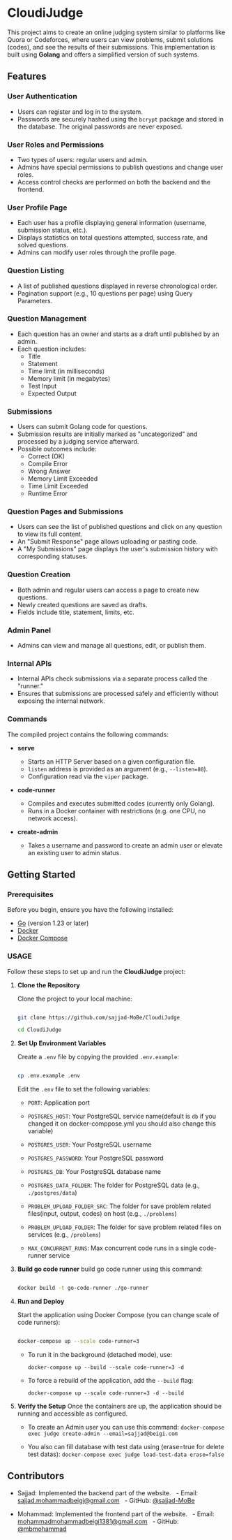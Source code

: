 # CloudiJudge

This project aims to create an online judging system similar to platforms like Quora or Codeforces, where users can view problems, submit solutions (codes), and see the results of their submissions. This implementation is built using **Golang** and offers a simplified version of such systems.

## Features

### User Authentication
- Users can register and log in to the system.
- Passwords are securely hashed using the `bcrypt` package and stored in the database. The original passwords are never exposed.

### User Roles and Permissions
- Two types of users: regular users and admin.
- Admins have special permissions to publish questions and change user roles.
- Access control checks are performed on both the backend and the frontend.

### User Profile Page
- Each user has a profile displaying general information (username, submission status, etc.).
- Displays statistics on total questions attempted, success rate, and solved questions.
- Admins can modify user roles through the profile page.

### Question Listing
- A list of published questions displayed in reverse chronological order.
- Pagination support (e.g., 10 questions per page) using Query Parameters.

### Question Management
- Each question has an owner and starts as a draft until published by an admin.
- Each question includes:
  - Title
  - Statement
  - Time limit (in milliseconds)
  - Memory limit (in megabytes)
  - Test Input
  - Expected Output

### Submissions
- Users can submit Golang code for questions.
- Submission results are initially marked as "uncategorized" and processed by a judging service afterward.
- Possible outcomes include:
  - Correct (OK)
  - Compile Error
  - Wrong Answer
  - Memory Limit Exceeded
  - Time Limit Exceeded
  - Runtime Error

### Question Pages and Submissions
- Users can see the list of published questions and click on any question to view its full content.
- An "Submit Response" page allows uploading or pasting code.
- A "My Submissions" page displays the user's submission history with corresponding statuses.

### Question Creation
- Both admin and regular users can access a page to create new questions.
- Newly created questions are saved as drafts.
- Fields include title, statement, limits, etc.

### Admin Panel
- Admins can view and manage all questions, edit, or publish them.

### Internal APIs
- Internal APIs check submissions via a separate process called the "runner."
- Ensures that submissions are processed safely and efficiently without exposing the internal network.

### Commands
The compiled project contains the following commands:

- **serve**
  - Starts an HTTP Server based on a given configuration file.
  - `listen` address is provided as an argument (e.g., `--listen=80`).
  - Configuration read via the `viper` package.

- **code-runner**
  - Compiles and executes submitted codes (currently only Golang).
  - Runs in a Docker container with restrictions (e.g. one CPU, no network access).

- **create-admin**
  - Takes a username and password to create an admin user or elevate an existing user to admin status.

## Getting Started

### Prerequisites
Before you begin, ensure you have the following installed:

- [Go](https://go.dev/) (version 1.23 or later)
- [Docker](https://www.docker.com/)
- [Docker Compose](https://docs.docker.com/compose/)

### USAGE

Follow these steps to set up and run the **CloudiJudge** project:

  

1.  **Clone the Repository**

  

	Clone the project to your local machine:
	```bash

	git clone https://github.com/sajjad-MoBe/CloudiJudge

	cd CloudiJudge

	```

  

2.  **Set Up Environment Variables**

	Create a `.env` file by copying the provided `.env.example`:

	```bash

	cp .env.example .env

	```

	Edit the `.env` file to set the following variables:

	-  `PORT`: Application port

	-  `POSTGRES_HOST`: Your PostgreSQL service name(default is `db` if you changed it on docker-comppose.yml you should also change this variable)

	-  `POSTGRES_USER`: Your PostgreSQL username

	-  `POSTGRES_PASSWORD`: Your PostgreSQL password

	-  `POSTGRES_DB`: Your PostgreSQL database name

	-  `POSTGRES_DATA_FOLDER`: The folder for PostgreSQL data (e.g., `./postgres/data`)

	-  `PROBLEM_UPLOAD_FOLDER_SRC`: The folder for save problem related files(input, output, codes) on host (e.g., `./problems`)

	-  `PROBLEM_UPLOAD_FOLDER`: The folder for save problem related files on services (e.g., `/problems`)

	-  `MAX_CONCURRENT_RUNS`: Max concurrent code runs in a single code-runner service


3. **Build go code runner**
	build go code runner using this command:

	```bash

	docker build -t go-code-runner ./go-runner

	```

4.  **Run and Deploy**

	Start the application using Docker Compose (you can change scale of code runners):

	```bash

	docker-compose up --scale code-runner=3

	```

  
	- To run it in the background (detached mode), use:

		``docker-compose up --build --scale code-runner=3 -d``

	- To force a rebuild of the application, add the `--build` flag:

	  ``docker-compose up --scale code-runner=3 -d --build``

4.  **Verify the Setup**
	Once the containers are up, the application should be running and accessible as configured.
	- To create an Admin user you can use this command:
		``docker-compose exec judge create-admin --email=sajjad@beigi.com``
	
	- You also can fill database with test data using (erase=true for delete test datas):
		``docker-compose exec judge load-test-data erase=false``


## Contributors

- Sajjad: Implemented the backend part of the website.
  - Email: [sajjad.mohammadbeigi@gmail.com](mailto:sajjad.mohammadbeigi@gmail.com)
  - GitHub: [@sajjad-MoBe](https://github.com/sajjad-MoBe)

- Mohammad: Implemented the frontend part of the website.
  - Email: [mohammadmohammadbeigi1381@gmail.com](mailto:mohammadmohammadbeigi1381@gmail.com)
  - GitHub: [@mbmohammad](https://github.com/mbmohammad)